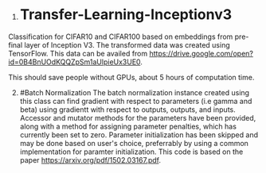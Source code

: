 1. # Transfer-Learning-Inceptionv3
Classification for CIFAR10 and CIFAR100 based on embeddings from pre-final layer of Inception V3. The transformed data was created using TensorFlow. This data can be availed from https://drive.google.com/open?id=0B4BnUOdKQQZpSm1aUlpieUx3UE0. 

This should save people without GPUs, about 5 hours of computation time.

2. #Batch Normalization
The batch normalization instance created using this class can find gradient with respect to parameters (i.e gamma and beta) using gradientt with respect to outputs, outputs, and inputs. Accessor and mutator methods for the parameters have been provided, along with a method for assigning parameter penalties, which has currently been set to zero. Parameter initialization has been skipped and may be done based on user's choice, preferrably by using a common implementation for paramter initialization. This code is based on the paper https://arxiv.org/pdf/1502.03167.pdf. 
